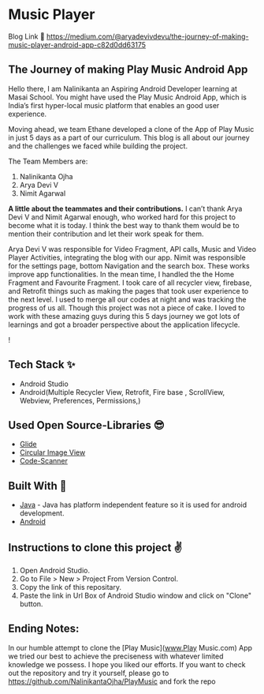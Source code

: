 # Music Player
 Blog Link 🔗 https://medium.com/@aryadevivdevu/the-journey-of-making-music-player-android-app-c82d0dd63175
## The Journey of making Play Music Android App

Hello there, I am Nalinikanta an Aspiring Android Developer learning at Masai School. You might have used the Play Music Android App, which is India’s first hyper-local music platform that enables an good user experience.

Moving ahead, we team Ethane developed a clone of the App of Play Music in just 5 days as a part of our curriculum. This blog is all about our journey and the challenges we faced while building the project.

The Team Members are:
1. Nalinikanta Ojha
2. Arya Devi V
3. Nimit Agarwal


**A little about the teammates and their contributions.**
I can’t thank Arya Devi V and Nimit Agarwal enough, who worked hard for this project to become what it is today. I think the best way to thank them would be to mention their contribution and let their work speak for them.

Arya Devi V was responsible for  Video Fragment, API calls, Music and Video Player Activities, integrating the blog with our app.
Nimit was responsible for the settings page, bottom Navigation and the search box. These works improve app functionalities.
In the mean time, I handled the  the Home Fragment and Favourite Fragment. I took care of all recycler view, firebase, and Retrofit things such as making the pages that took user experience to the next level. I used to merge all our codes at night and was tracking the progress of us all.
Though this project was not a piece of cake. I loved to work with these amazing guys during this 5 days journey we got lots of learnings and got a broader perspective about the application lifecycle.


!

## Tech Stack ✨
- Android Studio
- Android(Multiple Recycler View, Retrofit, Fire base ,  ScrollView, Webview, Preferences, Permissions,)


## Used Open Source-Libraries 😎
- [Glide](https://github.com/bumptech/glide)
- [Circular Image View](https://github.com/hdodenhof/CircleImageView)
- [Code-Scanner](https://github.com/yuriy-budiyev/code-scanner.git)

## Built With 🚀
- [Java](https://www.java.com/en/) - Java has platform independent feature so it is used for android development.
- [Android](https://www.android.com/intl/en_in/)

## Instructions to clone this project ✌
1. Open Android Studio.
2. Go to File > New > Project From Version Control.
3. Copy the link of this repositary.
4. Paste the link in Url Box of Android Studio window and click on "Clone" button.



## Ending Notes:

In our humble attempt to clone the [Play Music](www.Play Music.com) App we tried our best to achieve the preciseness with whatever limited knowledge we possess. I hope you liked our efforts.
If you want to check out the repository and try it yourself, please go to https://github.com/NalinikantaOjha/PlayMusic and fork the repo
